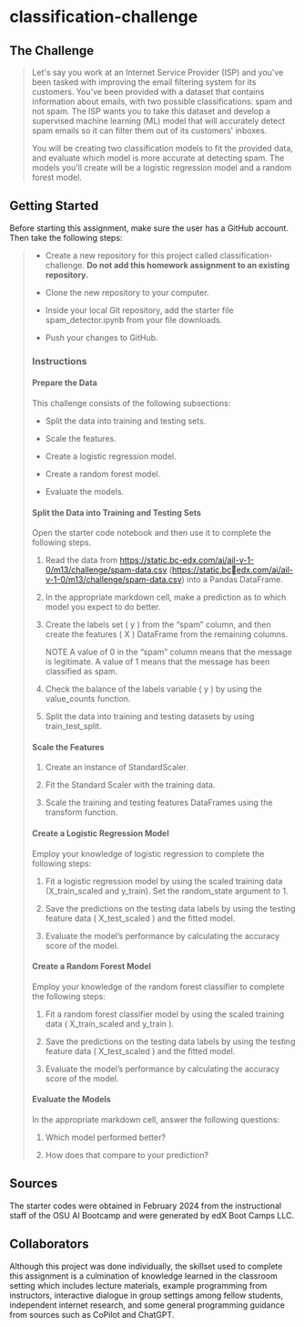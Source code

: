 # classification-challenge
## The Challenge
>Let's say you work at an Internet Service Provider (ISP) and you've been tasked
>with improving the email filtering system for its customers. You've been
>provided with a dataset that contains information about emails, with two
>possible classifications: spam and not spam. The ISP wants you to take this
>dataset and develop a supervised machine learning (ML) model that will
>accurately detect spam emails so it can filter them out of its customers'
>inboxes.
>
>You will be creating two classification models to fit the provided data, and
>evaluate which model is more accurate at detecting spam. The models you'll
>create will be a logistic regression model and a random forest model.

## Getting Started
Before starting this assignment, make sure the user has a GitHub account. Then
take the following steps:
>
>-  Create a new repository for this project called classification-challenge.
>   **Do not add this homework assignment to an existing repository.**
>   
>-  Clone the new repository to your computer.
>
>-  Inside your local Git repository, add the starter file spam_detector.ipynb
>   from your file downloads.
>
>-  Push your changes to GitHub.
>
>### Instructions
>#### Prepare the Data
>
>This challenge consists of the following subsections:
>
>-  Split the data into training and testing sets.
>
>-  Scale the features.
>
>-  Create a logistic regression model.
>
>-  Create a random forest model.
>
>-  Evaluate the models.
>
>#### Split the Data into Training and Testing Sets
>Open the starter code notebook and then use it to complete the following steps.
>   1. Read the data from
>   https://static.bc-edx.com/ai/ail-v-1-0/m13/challenge/spam-data.csv
>   (https://static.bcedx.com/ai/ail-v-1-0/m13/challenge/spam-data.csv)
>   into a Pandas DataFrame.
>   
>   2. In the appropriate markdown cell, make a prediction as to which model
>   you expect to do better.
>
>   3. Create the labels set ( y ) from the “spam” column, and then create the
>   features ( X ) DataFrame from the remaining columns.
>
>       NOTE
>       A value of 0 in the “spam” column means that the message is legitimate.
>       A value of 1 means that the message has been classified as spam.
>
>   4. Check the balance of the labels variable ( y ) by using the value_counts
>   function.
>
>   5. Split the data into training and testing datasets by using
>   train_test_split.
>
>#### Scale the Features
>
>   1. Create an instance of StandardScaler.
>
>   2. Fit the Standard Scaler with the training data.
>
>   3. Scale the training and testing features DataFrames using the transform
>   function.
>
>#### Create a Logistic Regression Model
>Employ your knowledge of logistic regression to complete the following steps:
>
>   1. Fit a logistic regression model by using the scaled training data
>   (X_train_scaled and y_train). Set the random_state argument to 1.
>
>   2.  Save the predictions on the testing data labels by using the testing
>   feature data ( X_test_scaled ) and the fitted model.
>
>   3. Evaluate the model’s performance by calculating the accuracy score of
>   the model.
>
>#### Create a Random Forest Model
>Employ your knowledge of the random forest classifier to complete the following
>steps:
>
>   1. Fit a random forest classifier model by using the scaled training data
>   ( X_train_scaled and y_train ).
>
>   2. Save the predictions on the testing data labels by using the testing
>   feature data ( X_test_scaled ) and the fitted model.
>
>   3. Evaluate the model’s performance by calculating the accuracy score of the
>   model.
>
>#### Evaluate the Models
>In the appropriate markdown cell, answer the following questions:
>
>   1. Which model performed better?
>
>   2. How does that compare to your prediction?
>
## Sources
The starter codes were obtained in February 2024 from the instructional staff of
the OSU AI Bootcamp and were generated by edX Boot Camps LLC.
## Collaborators
Although this project was done individually, the skillset used to complete this 
assignment is a culmination of knowledge learned in the classroom setting which
includes lecture materials, example programming from instructors, interactive
dialogue in group settings among fellow students, independent internet research,
and some general programming guidance from sources such as CoPilot and ChatGPT. 